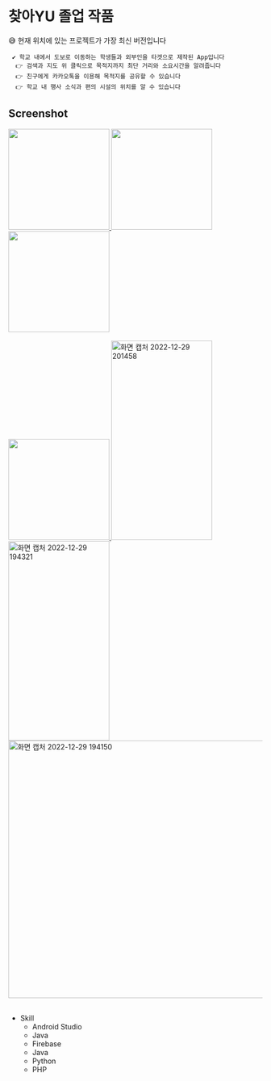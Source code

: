 # 찾아YU 졸업 작품

😅 현재 위치에 있는 프로젝트가 가장 최신 버전입니다

```
 ✔️ 학교 내에서 도보로 이동하는 학생들과 외부인을 타겟으로 제작된 App입니다
  👉 검색과 지도 위 클릭으로 목적지까지 최단 거리와 소요시간을 알려줍니다
  👉 친구에게 카카오톡을 이용해 목적지를 공유할 수 있습니다
  👉 학교 내 행사 소식과 편의 시설의 위치를 알 수 있습니다
```
## Screenshot

<a href="https://github.com/NNNsun/github-readme-stats">
 <img src="https://user-images.githubusercontent.com/97144143/209941498-d8509b31-8d4c-4102-9138-28e9a1a81200.jpg" width="200">
 <img src="https://user-images.githubusercontent.com/97144143/209941499-675b71ed-41a2-45d5-bf37-751870f9d0c7.jpg" width="200">
 <img src="https://user-images.githubusercontent.com/97144143/209941502-985c37fa-cd98-46bf-a621-a75de1027533.jpg" width="200">
</a>

 <br>
  <br>
<a href="https://github.com/NNNsun/github-readme-stats">
 <img src="https://user-images.githubusercontent.com/97144143/209941498-d8509b31-8d4c-4102-9138-28e9a1a81200.jpg" width="200">
  <img width="200" height="395" alt="화면 캡처 2022-12-29 201458" src="https://user-images.githubusercontent.com/97144143/209943566-4bc9e21b-6068-4472-8009-b88d3c93154c.png">
 <img width="200" height="395" alt="화면 캡처 2022-12-29 194321" src="https://user-images.githubusercontent.com/97144143/209941507-a878ad3e-5a71-4308-ae47-2dca853fe89e.png">
</a>

 <br>

<a href="https://github.com/NNNsun/github-readme-stats">
 <img width="511" alt="화면 캡처 2022-12-29 194150" src="https://user-images.githubusercontent.com/97144143/209941506-c284e956-b6a6-4b26-8b54-6a632ec57b61.png">
</a>
 <br> <br>
 
* Skill
  * Android Studio
  * Java
  * Firebase
  * Java
  * Python
  * PHP
